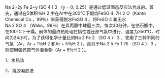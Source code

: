 Na 2+2y Fe 2−y (SO 4 ) 3 （y = 0; 0.25）是通过低温固态反应法合成的。首先，通过在5体积％H 2 中在Ar中在300℃下煅烧FeSO 4 ·7H 2 O（Kanto Chemical Co.，99％）来获得脱水FeSO 4 。将FeSO 4 和无水Na 2 SO 4 （Wako，99％）在异丙醇中球磨三次，每次30分钟，在锆石瓶中，在100℃下干燥。前体的最终热处理在惰性或还原气氛中进行，温度为350℃，时间为24小时。为了获得化学计量比的Na 2 Fe 2 （SO 4 ） 3 ，使用了三种不同的气氛（Ar，Ar + 1％H 2 和Ar + 5％H 2 ）。而对于Na 2.5 Fe 1.75 （SO 4 ） 3 ，则使用强还原气体混合物（Ar + 5％H 2 ）。

1、水热法

2、溶胶凝胶法